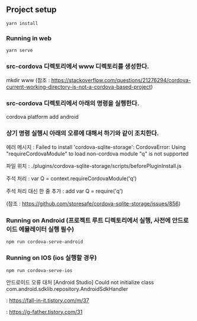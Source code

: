 


## Project setup
```
yarn install
```

### Running in web
```
yarn serve
```

### src-cordova 디렉토리에서 www 디렉토리를 생성한다.
mkdir www
(참조 : https://stackoverflow.com/questions/21276294/cordova-current-working-directory-is-not-a-cordova-based-project)

### src-cordova 디렉토리에서 아래의 명령을 실행한다.
cordova platform add android

### 상기 명령 실행시 아래의 오류에 대해서 하기와 같이 조치한다.

에러 메시지 : Failed to install 'cordova-sqlite-storage': CordovaError: Using "requireCordovaModule" to load non-cordova module "q" is not supported

파일 위치 : ./plugins/cordova-sqlite-storage/scripts/beforePluginInstall.js 

주석 처리 : var Q = context.requireCordovaModule('q')

주석 처리 대신 한 줄 추가 : add var Q = require('q') 

(참조 : https://github.com/storesafe/cordova-sqlite-storage/issues/856)

### Running on Android (프로젝트 루트 디렉토리에서 실행, 사전에 안드로이드 에뮬레이터 실행 필수)
```
npm run cordova-serve-android
```

### Running on IOS (ios 실행할 경우)
```
npm run cordova-serve-ios
```

안드로이드 오류 대처
[Android Studio] Could not initialize class com.android.sdklib.repository.AndroidSdkHandler

: https://fall-in-it.tistory.com/m/37

: https://g-father.tistory.com/31
